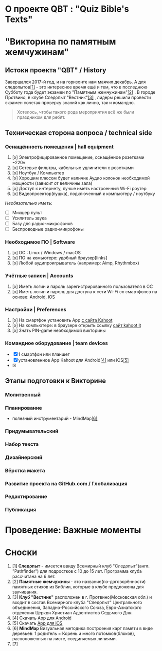 # О проекте QBT : "Quiz Bible's Texts" #

"Викторина по памятным жемчужинам"
==================================

Истоки проекта "QBT" / History
------------------------------

Завершался 2017-й год, и на горизонте нам маячил декабрь. А для следопытов[[1]](#footnote1) - это интересное время ещё и тем, что в последнюю Субботу года будет экзамен по "Памятным жемчужинам"[[2]](#footnote2) . В городе Протвино, в клубе Следопыт "Вестник"[[3]](#footnote3) , лидеры решили провести экзамен сочетая проверку знаний как лично, так и командно. 
>Хотелось, чтобы такого рода мероприятия всё же были праздником для ребят.


Техническая сторона вопроса / technical side
--------------------------------------------

### Оснащённость помещения | hall equipment

1. [x] Электрофицированное помещение, оснащённое розетками ~220v
1. [x] Сетевые фильтры, кабельные удлинители с розетками
1. [x] Ноутбук / Компьютер
1. [x] Хорошим плюсом будет наличие Аудио колонок необходимой мощности (зависит от величины зала)
1. [x] Доступ к интернету, лучше иметь настроенный Wi-Fi роутер
1. [x] Видеопроектор(пушка), подключенный к компьютеру / ноутбуку

_Необязательно иметь:_

+ [ ] Микшер пульт
+ [ ] Усилитель звука
+ [ ] Базу для радио-микрофонов
+ [ ] Беспроводные радио-микрофоны
 
### Необходимое ПО | Software

1. [x] OC : Linux / Windows / macOS
1. [x] ПО на комьютере: удобный браузер[links]
1. [x] Любой аудипроигрыватель (например: Aimp, Rhythmbox)

### Учётные записи | Accounts

1. [x] Иметь логин и пароль зарегистрированного пользователя в ОС
1. [x] Иметь логин и пароль для доступа к сети Wi-Fi со смартфонов на основе: Android, iOS


### Настройки | Preferences

1. [x] На смартфон установить App [с сайта Kahoot](https://kahoot.com/mobile-app/ "Перейти на сайт для установки App на Ваш смартфон")
1. [x] На компьютере: в браузере открыть ссылку [сайт kahoot.it](https://kahoot.it "Перейти на сайт для проведения Викторины Кью-Би-Ти")
1. [x] Знать PIN-game необходимой викторины


### Командное оборудование | team devices

+ [x] 1 смартфон или планшет
+ [x] установленное App Kahoot для Android[[4]](#footnote4) или iOS[[5]](#footnote5)
+ [x] 


Этапы подготовки к Викторине
----------------------------

### Молитвенный


### Планирование

+ полезный инструментарий - MindMap[[6]](#footnote6)


### Придумывательский


### Набор текста


### Дизайнерский


### Вёрстка макета


### Развитие проекта на GitHub.com / Глобализация


### Редактирование


### Публикация



Проведение: Важные моменты
==========================





Сноски
======

1. <a name="footnote1">[1]</a> **Следопыт** - имеется ввиду Всемирный клуб "Следопыт"(англ. "Pathfinder") для подростков с 10 до 15 лет. Программа клуба рассчитана на 6 лет.
1. <a name="footnote2">[2]</a> **Памятные жемчужины** - это название(по-договорённости) памятных стихов из Библии, которые в клубе предложены для заучивания.
1. <a name="footnote3">[3]</a> **Клуб "Вестник"** расположен в г. Протвино(Московская обл.) и входит в состав Всемирного клуба "Следопыт" Центрального объединения, Западно-Российского Союза, Евро-Азиатского отделения Церкви Христиан Адвентистов Седьмого Дня.
1. <a name="footnote4">[4]</a> Скачать [App для Android](http://bit.ly/Kahoot-for-Android-)
1. <a name="footnote5">[5]</a> Скачать [App для iOS](http://bit.ly/Kahoot-for-iOS-)
1. <a name="footnote6">[6]</a> **MindMap** Визуальная методика построения карт памяти в виде деревьев: 1 родитель = Корень и много потомков(блоков), расположенных на листе, соединяемых линиями.
1. <a name="footnote7">[7]</a>